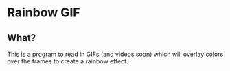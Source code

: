 # Rainbow GIF
## What?
This is a program to read in GIFs (and videos soon) which will overlay colors over the frames to create a rainbow effect.
